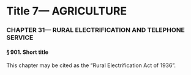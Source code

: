 
# Title 7— AGRICULTURE
### CHAPTER 31— RURAL ELECTRIFICATION AND TELEPHONE SERVICE
#### § 901. Short title

This chapter may be cited as the “Rural Electrification Act of 1936”.

